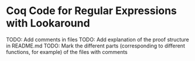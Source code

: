 # Coq Code for Regular Expressions with Lookaround

TODO: Add comments in files
TODO: Add explanation of the proof structure in README.md
TODO: Mark the different parts (corresponding to different functions, for example) of the files with comments
